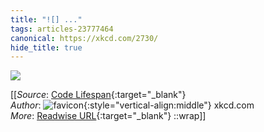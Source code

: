 ```yaml
---
title: "![] ..."
tags: articles-23777464
canonical: https://xkcd.com/2730/
hide_title: true
---
```


![](https://imgs.xkcd.com/comics/code_lifespan_2x.png)


[[_Source_: [Code Lifespan](https://xkcd.com/2730/){:target="_blank"}<br>
_Author_: ![favicon](https://s2.googleusercontent.com/s2/favicons?domain=xkcd.com){:style="vertical-align:middle"} xkcd.com<br>
_More_: [Readwise URL](https://readwise.io/open/465067158){:target="_blank"}
::wrap]]